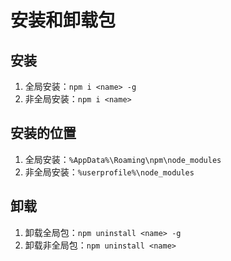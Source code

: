 # 安装和卸载包

## 安装

1. 全局安装：```npm i <name> -g```
2. 非全局安装：```npm i <name>```

## 安装的位置

1. 全局安装：```%AppData%\Roaming\npm\node_modules```
2. 非全局安装：```%userprofile%\node_modules```

## 卸载

1. 卸载全局包：```npm uninstall <name> -g```
2. 卸载非全局包：```npm uninstall <name>```